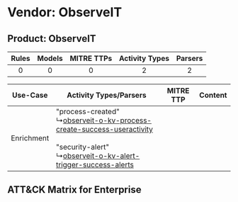 Vendor: ObserveIT
=================
Product: ObserveIT
------------------
| Rules | Models | MITRE TTPs | Activity Types | Parsers |
|:-----:|:------:|:----------:|:--------------:|:-------:|
|   0   |   0    |     0      |       2        |    2    |

|  Use-Case  | Activity Types/Parsers    | MITRE TTP | Content    |
|:----------:| ---- | --------- | ---- |
| Enrichment |  "process-created"<br> ↳[observeit-o-kv-process-create-success-useractivity](Ps/pC_observeitokvprocesscreatesuccessuseractivity.md)<br><br> "security-alert"<br> ↳[observeit-o-kv-alert-trigger-success-alerts](Ps/pC_observeitokvalerttriggersuccessalerts.md)<br> |    | [](RM/r_m_observeit_observeit_Enrichment.md) |

ATT&CK Matrix for Enterprise
----------------------------
